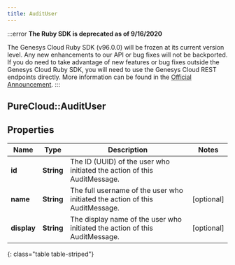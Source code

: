 ```yaml
---
title: AuditUser
---
```


:::error
**The Ruby SDK is deprecated as of 9/16/2020**

The Genesys Cloud Ruby SDK (v96.0.0) will be frozen at its current version level. Any new enhancements to our API or bug fixes will not be backported. If you do need to take advantage of new features or bug fixes outside the Genesys Cloud Ruby SDK, you will need to use the Genesys Cloud REST endpoints directly. More information can be found in the [Official Announcement](https://developer.mypurecloud.com/forum/t/announcement-genesys-cloud-ruby-sdk-end-of-life/8850).
:::


## PureCloud::AuditUser

## Properties

|Name | Type | Description | Notes|
|------------ | ------------- | ------------- | -------------|
| **id** | **String** | The ID (UUID) of the user who initiated the action of this AuditMessage. | |
| **name** | **String** | The full username of the user who initiated the action of this AuditMessage. | [optional] |
| **display** | **String** | The display name of the user who initiated the action of this AuditMessage. | [optional] |
{: class="table table-striped"}


